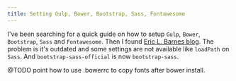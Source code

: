 ```yaml
---
title: Setting Gulp, Bower, Bootstrap, Sass, Fontawesome
---
```


I've been searching for a quick guide on how to setup `Gulp`, `Bower`, `Bootstrap`, `Sass` and `Fontawesome`.
Then I found [Eric L. Barnes blog](http://ericlbarnes.com/setting-gulp-bower-bootstrap-sass-fontawesome/).
The problem is it's outdated and some settings are not available like `loadPath` on `Sass`.
And `bootstrap-sass-official` is now `bootstrap-sass`.

@TODO point how to use .bowerrc to copy fonts after bower install.